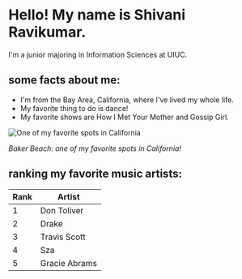 # Hello! My name is Shivani Ravikumar.
I'm a junior majoring in Information Sciences at UIUC.

## some facts about me:
* I'm from the Bay Area, California, where I've lived my whole life.
* My favorite thing to do is dance!
* My favorite shows are How I Met Your Mother and Gossip Girl.

![One of my favorite spots in California](https://www.californiabeaches.com/wp-content/uploads/2014/09/bigstock-Baker-Beach-San-Francisco-Large-1000x644.jpg)

<em>Baker Beach: one of my favorite spots in California!</em>

## ranking my favorite music artists:

| Rank | Artist      |
|------|--------------------|
| 1    | Don Toliver     |
| 2    | Drake       |
| 3    | Travis Scott        |
| 4    | Sza       |
| 5    | Gracie Abrams         |
